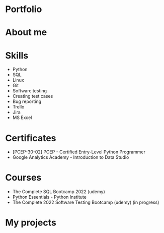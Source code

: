 # Portfolio

# About me

# Skills
* Python
* SQL
* Linux
* Git
* Software testing
* Creating test cases
* Bug reporting
* Trello
* Jira
* MS Excel

# Certificates
* [PCEP-30-02] PCEP - Certified Entry-Level Python Programmer
* Google Analytics Academy - Introduction to Data Studio

# Courses
* The Complete SQL Bootcamp 2022 (udemy)
* Python Essentials - Python Institute
* The Complete 2022 Software Testing Bootcamp (udemy) (in progress)

# My projects
